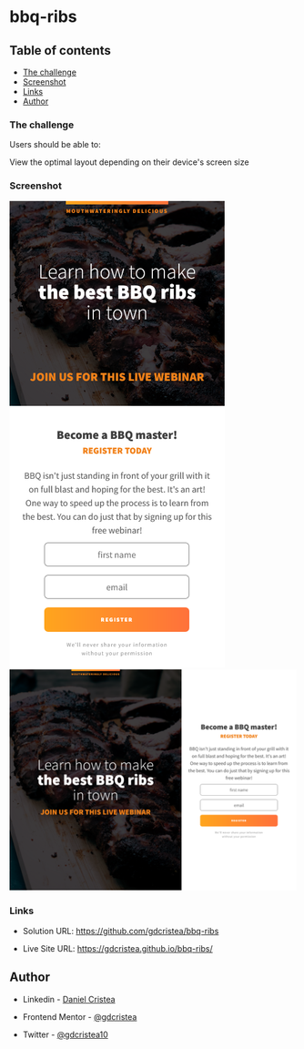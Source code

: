 # bbq-ribs
 
## Table of contents

  - [The challenge](#the-challenge)
  - [Screenshot](#screenshot)
  - [Links](#links)
  - [Author](#author)

### The challenge

Users should be able to:

View the optimal layout depending on their device's screen size

### Screenshot

![](screenshot/mobile1.png)
![](screenshot/desktop.png)

### Links

- Solution URL: https://github.com/gdcristea/bbq-ribs

- Live Site URL: https://gdcristea.github.io/bbq-ribs/

## Author

- Linkedin - [Daniel Cristea](https://www.linkedin.com/in/daniel-cristea-629069191/)

- Frontend Mentor - [@gdcristea](https://www.frontendmentor.io/profile/gdcristea)

- Twitter - [@gdcristea10](https://twitter.com/gdcristea10)
